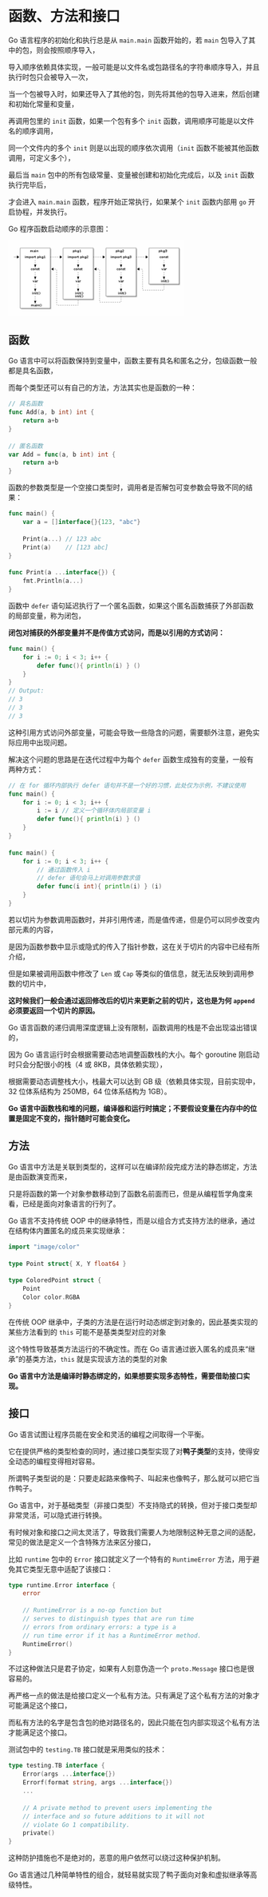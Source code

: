 # 函数、方法和接口

Go 语言程序的初始化和执行总是从 `main.main` 函数开始的，若 `main` 包导入了其中的包，则会按照顺序导入，

导入顺序依赖具体实现，一般可能是以文件名或包路径名的字符串顺序导入，并且执行时包只会被导入一次，

当一个包被导入时，如果还导入了其他的包，则先将其他的包导入进来，然后创建和初始化常量和变量，

再调用包里的 `init` 函数，如果一个包有多个 `init` 函数，调用顺序可能是以文件名的顺序调用，

同一个文件内的多个 `init` 则是以出现的顺序依次调用（`init` 函数不能被其他函数调用，可定义多个），

最后当 `main` 包中的所有包级常量、变量被创建和初始化完成后，以及 `init` 函数执行完毕后，

才会进入 `main.main` 函数，程序开始正常执行，如果某个 `init` 函数内部用 `go` 开启协程，并发执行。

Go 程序函数启动顺序的示意图：

<img src="https://raw.githubusercontent.com/Eminem-x/Learning/main/Go/Go%E8%AF%AD%E8%A8%80%E9%AB%98%E7%BA%A7%E7%BC%96%E7%A8%8B/pic/%E5%88%9D%E5%A7%8B%E5%8C%96%E9%A1%BA%E5%BA%8F.png" alt="system call" style="max-width: 70%">

## 函数

Go 语言中可以将函数保持到变量中，函数主要有具名和匿名之分，包级函数一般都是具名函数，

而每个类型还可以有自己的方法，方法其实也是函数的一种：

```go
// 具名函数
func Add(a, b int) int {
    return a+b
}

// 匿名函数
var Add = func(a, b int) int {
    return a+b
}
```

函数的参数类型是一个空接口类型时，调用者是否解包可变参数会导致不同的结果：

```go
func main() {
    var a = []interface{}{123, "abc"}

    Print(a...) // 123 abc
    Print(a)    // [123 abc]
}

func Print(a ...interface{}) {
    fmt.Println(a...)
}
```

函数中 `defer` 语句延迟执行了一个匿名函数，如果这个匿名函数捕获了外部函数的局部变量，称为闭包，

<strong>闭包对捕获的外部变量并不是传值方式访问，而是以引用的方式访问：</strong>

````go
func main() {
    for i := 0; i < 3; i++ {
        defer func(){ println(i) } ()
    }
}
// Output:
// 3
// 3
// 3
````

这种引用方式访问外部变量，可能会导致一些隐含的问题，需要额外注意，避免实际应用中出现问题。

解决这个问题的思路是在迭代过程中为每个 `defer` 函数生成独有的变量，一般有两种方式：

```go
// 在 for 循环内部执行 defer 语句并不是一个好的习惯，此处仅为示例，不建议使用
func main() {
    for i := 0; i < 3; i++ {
        i := i // 定义一个循环体内局部变量 i
        defer func(){ println(i) } ()
    }
}

func main() {
    for i := 0; i < 3; i++ {
        // 通过函数传入 i
        // defer 语句会马上对调用参数求值
        defer func(i int){ println(i) } (i)
    }
}
```

若以切片为参数调用函数时，并非引用传递，而是值传递，但是仍可以同步改变内部元素的内容，

是因为函数参数中显示或隐式的传入了指针参数，这在关于切片的内容中已经有所介绍，

但是如果被调用函数中修改了 `Len` 或 `Cap` 等类似的值信息，就无法反映到调用参数的切片中，

<strong>这时候我们一般会通过返回修改后的切片来更新之前的切片，这也是为何 `append` 必须要返回一个切片的原因。</strong>

Go 语言函数的递归调用深度逻辑上没有限制，函数调用的栈是不会出现溢出错误的，

因为 Go 语言运行时会根据需要动态地调整函数栈的大小。每个 goroutine 刚启动时只会分配很小的栈（4 或 8KB，具体依赖实现），

根据需要动态调整栈大小，栈最大可以达到 GB 级（依赖具体实现，目前实现中，32 位体系结构为 250MB，64 位体系结构为 1GB）。

<strong>Go 语言中函数栈和堆的问题，编译器和运行时搞定；不要假设变量在内存中的位置是固定不变的，指针随时可能会变化。</strong>

## 方法

Go 语言中方法是关联到类型的，这样可以在编译阶段完成方法的静态绑定，方法是由函数演变而来，

只是将函数的第一个对象参数移动到了函数名前面而已，但是从编程哲学角度来看，已经是面向对象语言的行列了。

Go 语言不支持传统 OOP 中的继承特性，而是以组合方式支持方法的继承，通过在结构体内置匿名的成员来实现继承：

```go
import "image/color"

type Point struct{ X, Y float64 }

type ColoredPoint struct {
    Point
    Color color.RGBA
}
```

在传统 OOP 继承中，子类的方法是在运行时动态绑定到对象的，因此基类实现的某些方法看到的 `this` 可能不是基类类型对应的对象

这个特性导致基类方法运行的不确定性。而在 Go 语言通过嵌入匿名的成员来“继承”的基类方法，`this` 就是实现该方法的类型的对象

<strong>Go 语言中方法是编译时静态绑定的，如果想要实现多态特性，需要借助接口实现。</strong>

## 接口

Go 语言试图让程序员能在安全和灵活的编程之间取得一个平衡。

它在提供严格的类型检查的同时，通过接口类型实现了对<strong>鸭子类型</strong>的支持，使得安全动态的编程变得相对容易。

所谓鸭子类型说的是：只要走起路来像鸭子、叫起来也像鸭子，那么就可以把它当作鸭子。

Go 语言中，对于基础类型（非接口类型）不支持隐式的转换，但对于接口类型却非常灵活，可以隐式进行转换。

有时候对象和接口之间太灵活了，导致我们需要人为地限制这种无意之间的适配，常见的做法是定义一个含特殊方法来区分接口，

比如 `runtime` 包中的 `Error` 接口就定义了一个特有的 `RuntimeError` 方法，用于避免其它类型无意中适配了该接口：

```go
type runtime.Error interface {
    error

    // RuntimeError is a no-op function but
    // serves to distinguish types that are run time
    // errors from ordinary errors: a type is a
    // run time error if it has a RuntimeError method.
    RuntimeError()
}
```

不过这种做法只是君子协定，如果有人刻意伪造一个 `proto.Message` 接口也是很容易的。

再严格一点的做法是给接口定义一个私有方法。只有满足了这个私有方法的对象才可能满足这个接口，

而私有方法的名字是包含包的绝对路径名的，因此只能在包内部实现这个私有方法才能满足这个接口。

测试包中的 `testing.TB` 接口就是采用类似的技术：

```go
type testing.TB interface {
    Error(args ...interface{})
    Errorf(format string, args ...interface{})
    ...

    // A private method to prevent users implementing the
    // interface and so future additions to it will not
    // violate Go 1 compatibility.
    private()
}
```

这种防护措施也不是绝对的，恶意的用户依然可以绕过这种保护机制。

Go 语言通过几种简单特性的组合，就轻易就实现了鸭子面向对象和虚拟继承等高级特性。
